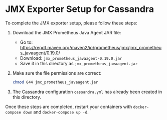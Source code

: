 # JMX Exporter Setup for Cassandra

To complete the JMX exporter setup, please follow these steps:

1. Download the JMX Prometheus Java Agent JAR file:
   - Go to: https://repo1.maven.org/maven2/io/prometheus/jmx/jmx_prometheus_javaagent/0.19.0/
   - Download: `jmx_prometheus_javaagent-0.19.0.jar`
   - Save it in this directory as `jmx_prometheus_javaagent.jar`

2. Make sure the file permissions are correct:
   ```bash
   chmod 644 jmx_prometheus_javaagent.jar
   ```

3. The Cassandra configuration `cassandra.yml` has already been created in this directory.

Once these steps are completed, restart your containers with `docker-compose down` and `docker-compose up -d`.
